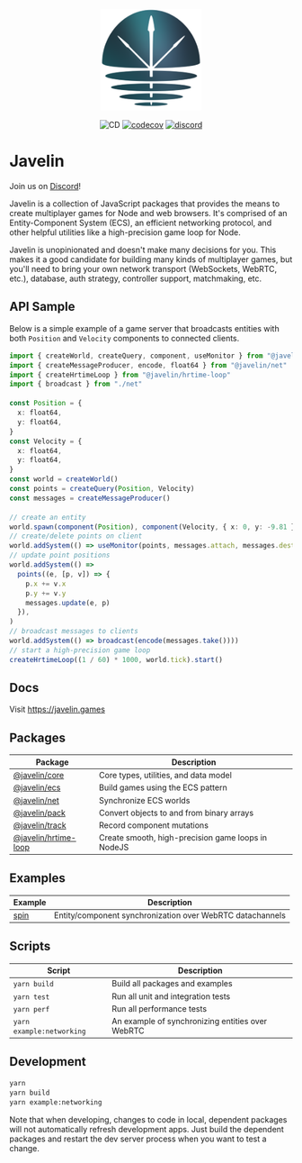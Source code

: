 <p align="center">
  <img src="./logo.png" width="180px">
</p>

<p align="center">
  <img src="https://github.com/3mcd/javelin/workflows/CD/badge.svg?branch=release/next" alt="CD">
  <a href="https://codecov.io/gh/3mcd/javelin"><img src="https://codecov.io/gh/3mcd/javelin/branch/master/graph/badge.svg?token=8UMA33S9UL" alt="codecov"></a>
  <a href="https://discord.gg/AbEWH3taWU"><img src="https://img.shields.io/discord/844566064281026600?logo=discord" alt="discord"></a>
</p>

# Javelin

Join us on [Discord](https://discord.gg/AbEWH3taWU)!

Javelin is a collection of JavaScript packages that provides the means to create multiplayer games for Node and web browsers. It's comprised of an Entity-Component System (ECS), an efficient networking protocol, and other helpful utilities like a high-precision game loop for Node.

Javelin is unopinionated and doesn't make many decisions for you. This makes it a good candidate for building many kinds of multiplayer games, but you'll need to bring your own network transport (WebSockets, WebRTC, etc.), database, auth strategy, controller support, matchmaking, etc.

## API Sample

Below is a simple example of a game server that broadcasts entities with both `Position` and `Velocity` components to connected clients.

```ts
import { createWorld, createQuery, component, useMonitor } from "@javelin/ecs"
import { createMessageProducer, encode, float64 } from "@javelin/net"
import { createHrtimeLoop } from "@javelin/hrtime-loop"
import { broadcast } from "./net"

const Position = {
  x: float64,
  y: float64,
}
const Velocity = {
  x: float64,
  y: float64,
}
const world = createWorld()
const points = createQuery(Position, Velocity)
const messages = createMessageProducer()

// create an entity
world.spawn(component(Position), component(Velocity, { x: 0, y: -9.81 }))
// create/delete points on client
world.addSystem(() => useMonitor(points, messages.attach, messages.destroy))
// update point positions
world.addSystem(() =>
  points((e, [p, v]) => {
    p.x += v.x
    p.y += v.y
    messages.update(e, p)
  }),
)
// broadcast messages to clients
world.addSystem(() => broadcast(encode(messages.take())))
// start a high-precision game loop
createHrtimeLoop((1 / 60) * 1000, world.tick).start()
```

## Docs

Visit https://javelin.games

## Packages

| Package                                        | Description                                        |
| ---------------------------------------------- | -------------------------------------------------- |
| [@javelin/core](./packages/core)               | Core types, utilities, and data model              |
| [@javelin/ecs](./packages/ecs)                 | Build games using the ECS pattern                  |
| [@javelin/net](./packages/net)                 | Synchronize ECS worlds                             |
| [@javelin/pack](./packages/pack)               | Convert objects to and from binary arrays          |
| [@javelin/track](./packages/track)             | Record component mutations                         |
| [@javelin/hrtime-loop](./packages/hrtime-loop) | Create smooth, high-precision game loops in NodeJS |

## Examples

| Example                 | Description                                               |
| ----------------------- | --------------------------------------------------------- |
| [spin](./examples/spin) | Entity/component synchronization over WebRTC datachannels |

## Scripts

| Script                    | Description                                      |
| ------------------------- | ------------------------------------------------ |
| `yarn build`              | Build all packages and examples                  |
| `yarn test`               | Run all unit and integration tests               |
| `yarn perf`               | Run all performance tests                        |
| `yarn example:networking` | An example of synchronizing entities over WebRTC |

## Development

```sh
yarn
yarn build
yarn example:networking
```

Note that when developing, changes to code in local, dependent packages will not automatically refresh development apps. Just build the dependent packages and restart the dev server process when you want to test a change.
